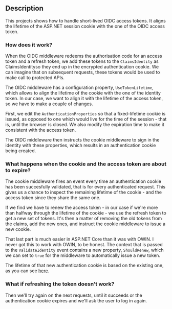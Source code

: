 ## Description

This projects shows how to handle short-lived OIDC access tokens.
It aligns the lifetime of the ASP.NET session cookie with the one of the OIDC access token.

### How does it work?

When the OIDC middleware redeems the authorisation code for an access token and a refresh token, we add these tokens to the `ClaimsIdentity` as ClaimsIdentityso they end up in the encrypted authentication cookie.
We can imagine that on subsequent requests, these tokens would be used to make call to protected APIs.

The OIDC middleware has a configuration property, `UseTokenLifetime`, which allows to align the lifetime of the cookie with the one of the identity token.
In our case, we want to align it with the lifetime of the access token, so we have to make a couple of changes.

First, we edit the `AuthenticationProperties` so that a fixed-lifetime cookie is issued, as opposed to one which would live for the time of the session - that is, until the browser is closed.
We also modify the expiration time to make it consistent with the access token.

The OIDC middleware then instructs the cookie middleware to sign in the identity with these properties, which results in an authentication cookie being created.

### What happens when the cookie and the access token are about to expire?

The cookie middleware fires an event every time an authentication cookie has been succesfully validated, that is for every authenticated request.
This gives us a chance to inspect the remaining lifetime of the cookie - and the access token since they share the same one.

If we find we have to renew the access token - in our case if we're more than halfway through the lifetime of the cookie - we use the refresh token to get a new set of tokens.
It's then a matter of removing the old tokens from the claims, add the new ones, and instruct the cookie middleware to issue a new cookie.

That last part is much easier in ASP.NET Core than it was with OWIN. I never got this to work with OWIN, to be honest.
The context that is passed to the `ValidateIdentity` event contains a new property, `ShouldRenew`, which we can set to `true` for the middleware to automatically issue a new token.

The lifetime of that new authentication cookie is based on the existing one, as you can see [here](https://github.com/aspnet/Security/blob/3a5df89f1c06868cc6dd67997ea492c227a977fc/src/Microsoft.AspNetCore.Authentication.Cookies/CookieAuthenticationHandler.cs#L58).

### What if refreshing the token doesn't work?

Then we'll try again on the next requests, until it succeeds or the authentication cookie expires and we'll ask the user to log in again.